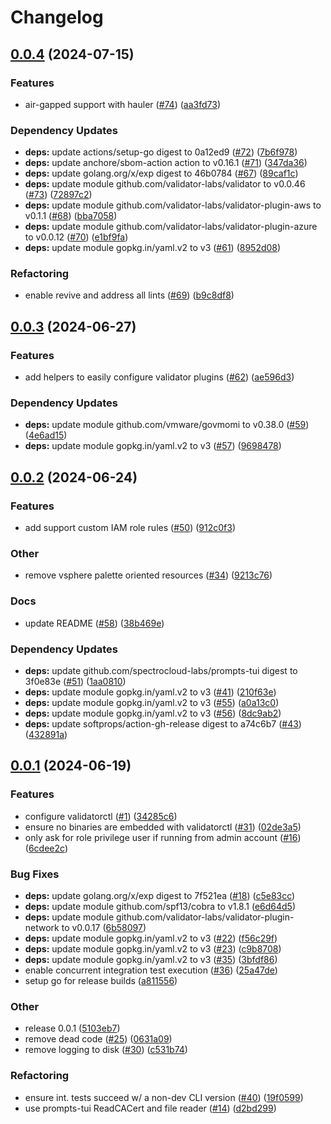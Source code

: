 # Changelog

## [0.0.4](https://github.com/validator-labs/validatorctl/compare/v0.0.3...v0.0.4) (2024-07-15)


### Features

* air-gapped support with hauler ([#74](https://github.com/validator-labs/validatorctl/issues/74)) ([aa3fd73](https://github.com/validator-labs/validatorctl/commit/aa3fd733817a7b0d971b5d4adfe1f710f99d7f49))


### Dependency Updates

* **deps:** update actions/setup-go digest to 0a12ed9 ([#72](https://github.com/validator-labs/validatorctl/issues/72)) ([7b6f978](https://github.com/validator-labs/validatorctl/commit/7b6f978baaeb496a88c9405d70fb03b5c2b9aa20))
* **deps:** update anchore/sbom-action action to v0.16.1 ([#71](https://github.com/validator-labs/validatorctl/issues/71)) ([347da36](https://github.com/validator-labs/validatorctl/commit/347da36864738dfe770889679105ba83347f050f))
* **deps:** update golang.org/x/exp digest to 46b0784 ([#67](https://github.com/validator-labs/validatorctl/issues/67)) ([89caf1c](https://github.com/validator-labs/validatorctl/commit/89caf1c40f1dce2642c17f65d5c4c6ae72653eb3))
* **deps:** update module github.com/validator-labs/validator to v0.0.46 ([#73](https://github.com/validator-labs/validatorctl/issues/73)) ([72897c2](https://github.com/validator-labs/validatorctl/commit/72897c201eaff04af1a03c2afc8cdff0845c68ad))
* **deps:** update module github.com/validator-labs/validator-plugin-aws to v0.1.1 ([#68](https://github.com/validator-labs/validatorctl/issues/68)) ([bba7058](https://github.com/validator-labs/validatorctl/commit/bba7058d6c7546bc281ecf5daac3372d694edf38))
* **deps:** update module github.com/validator-labs/validator-plugin-azure to v0.0.12 ([#70](https://github.com/validator-labs/validatorctl/issues/70)) ([e1bf9fa](https://github.com/validator-labs/validatorctl/commit/e1bf9fa80a38f9ced3b57b46860640cb68e9a6c3))
* **deps:** update module gopkg.in/yaml.v2 to v3 ([#61](https://github.com/validator-labs/validatorctl/issues/61)) ([8952d08](https://github.com/validator-labs/validatorctl/commit/8952d080157c4e155d1f851d535a542605cc299b))


### Refactoring

* enable revive and address all lints ([#69](https://github.com/validator-labs/validatorctl/issues/69)) ([b9c8df8](https://github.com/validator-labs/validatorctl/commit/b9c8df80f2c8c54c0fe10e38239281d05aadb290))

## [0.0.3](https://github.com/validator-labs/validatorctl/compare/v0.0.2...v0.0.3) (2024-06-27)


### Features

* add helpers to easily configure validator plugins ([#62](https://github.com/validator-labs/validatorctl/issues/62)) ([ae596d3](https://github.com/validator-labs/validatorctl/commit/ae596d349e755fed660373736498622e557ee051))


### Dependency Updates

* **deps:** update module github.com/vmware/govmomi to v0.38.0 ([#59](https://github.com/validator-labs/validatorctl/issues/59)) ([4e6ad15](https://github.com/validator-labs/validatorctl/commit/4e6ad1553b995ddf5b90e13e1d109d3b355d26c3))
* **deps:** update module gopkg.in/yaml.v2 to v3 ([#57](https://github.com/validator-labs/validatorctl/issues/57)) ([9698478](https://github.com/validator-labs/validatorctl/commit/96984785e059f2f35fe8aee7fe2d1ea7819d84fe))

## [0.0.2](https://github.com/validator-labs/validatorctl/compare/v0.0.1...v0.0.2) (2024-06-24)


### Features

* add support custom IAM role rules ([#50](https://github.com/validator-labs/validatorctl/issues/50)) ([912c0f3](https://github.com/validator-labs/validatorctl/commit/912c0f3fd491c17949f816552febf4197cc1f80d))


### Other

* remove vsphere palette oriented resources ([#34](https://github.com/validator-labs/validatorctl/issues/34)) ([9213c76](https://github.com/validator-labs/validatorctl/commit/9213c76510164d91f284863dd2790a9f9634ed46))


### Docs

* update README ([#58](https://github.com/validator-labs/validatorctl/issues/58)) ([38b469e](https://github.com/validator-labs/validatorctl/commit/38b469e0baa0e1c41fb73a8d75913c868667eefa))


### Dependency Updates

* **deps:** update github.com/spectrocloud-labs/prompts-tui digest to 3f0e83e ([#51](https://github.com/validator-labs/validatorctl/issues/51)) ([1aa0810](https://github.com/validator-labs/validatorctl/commit/1aa0810cb2ce67148af6e88da635a5e27f87dfbe))
* **deps:** update module gopkg.in/yaml.v2 to v3 ([#41](https://github.com/validator-labs/validatorctl/issues/41)) ([210f63e](https://github.com/validator-labs/validatorctl/commit/210f63e40d018a0f1e21f50a788c607b10975663))
* **deps:** update module gopkg.in/yaml.v2 to v3 ([#55](https://github.com/validator-labs/validatorctl/issues/55)) ([a0a13c0](https://github.com/validator-labs/validatorctl/commit/a0a13c038dfaec8cb7135fa23d5194f41240fc0c))
* **deps:** update module gopkg.in/yaml.v2 to v3 ([#56](https://github.com/validator-labs/validatorctl/issues/56)) ([8dc9ab2](https://github.com/validator-labs/validatorctl/commit/8dc9ab27e432209917ae63553d4f9b4e9fc0c1c2))
* **deps:** update softprops/action-gh-release digest to a74c6b7 ([#43](https://github.com/validator-labs/validatorctl/issues/43)) ([432891a](https://github.com/validator-labs/validatorctl/commit/432891a9b9232f6c66e88c0cf639913f6197d4f9))

## [0.0.1](https://github.com/validator-labs/validatorctl/compare/v0.0.1...v0.0.1) (2024-06-19)


### Features

* configure validatorctl ([#1](https://github.com/validator-labs/validatorctl/issues/1)) ([34285c6](https://github.com/validator-labs/validatorctl/commit/34285c60015173a261a35762a3ef206ee34ee794))
* ensure no binaries are embedded with validatorctl ([#31](https://github.com/validator-labs/validatorctl/issues/31)) ([02de3a5](https://github.com/validator-labs/validatorctl/commit/02de3a55d5a88aea6befc5958852a0f8585f9c83))
* only ask for role privilege user if running from admin account ([#16](https://github.com/validator-labs/validatorctl/issues/16)) ([6cdee2c](https://github.com/validator-labs/validatorctl/commit/6cdee2cc963c416cd8ad7ba90e73a2571b5fa2f6))


### Bug Fixes

* **deps:** update golang.org/x/exp digest to 7f521ea ([#18](https://github.com/validator-labs/validatorctl/issues/18)) ([c5e83cc](https://github.com/validator-labs/validatorctl/commit/c5e83cc2e4f4c85cc00a4f14ff2d6bbf08eb24d0))
* **deps:** update module github.com/spf13/cobra to v1.8.1 ([e6d64d5](https://github.com/validator-labs/validatorctl/commit/e6d64d5b5c77ee3ab2162079a55491fbdcae8252))
* **deps:** update module github.com/validator-labs/validator-plugin-network to v0.0.17 ([6b58097](https://github.com/validator-labs/validatorctl/commit/6b580976398b462d1df569332a720064f9c6f044))
* **deps:** update module gopkg.in/yaml.v2 to v3 ([#22](https://github.com/validator-labs/validatorctl/issues/22)) ([f56c29f](https://github.com/validator-labs/validatorctl/commit/f56c29ff81c380a3ef64c2bac1cb447ef7634f2b))
* **deps:** update module gopkg.in/yaml.v2 to v3 ([#23](https://github.com/validator-labs/validatorctl/issues/23)) ([c9b8708](https://github.com/validator-labs/validatorctl/commit/c9b870801dfa7bbdd0d6e4a48745a8859f40216f))
* **deps:** update module gopkg.in/yaml.v2 to v3 ([#35](https://github.com/validator-labs/validatorctl/issues/35)) ([3bfdf86](https://github.com/validator-labs/validatorctl/commit/3bfdf86a945f012168d01d7cdf283785c3469794))
* enable concurrent integration test execution ([#36](https://github.com/validator-labs/validatorctl/issues/36)) ([25a47de](https://github.com/validator-labs/validatorctl/commit/25a47de76359f92b635e1704f9dfeb52aea036ef))
* setup go for release builds ([a811556](https://github.com/validator-labs/validatorctl/commit/a8115568d5460fdade1ea5c057f5ec10c8e54f0d))


### Other

* release 0.0.1 ([5103eb7](https://github.com/validator-labs/validatorctl/commit/5103eb71337b104afc4d78ae3da776872fde2382))
* remove dead code ([#25](https://github.com/validator-labs/validatorctl/issues/25)) ([0631a09](https://github.com/validator-labs/validatorctl/commit/0631a0998a9c1e51610b6b3fb0cf4a77d3940024))
* remove logging to disk ([#30](https://github.com/validator-labs/validatorctl/issues/30)) ([c531b74](https://github.com/validator-labs/validatorctl/commit/c531b747dc9caf1a30f91e10c411ffd29f9ae491))


### Refactoring

* ensure int. tests succeed w/ a non-dev CLI version ([#40](https://github.com/validator-labs/validatorctl/issues/40)) ([19f0599](https://github.com/validator-labs/validatorctl/commit/19f0599763a2de9d831e97ebb1208bda99d03f56))
* use prompts-tui ReadCACert and file reader ([#14](https://github.com/validator-labs/validatorctl/issues/14)) ([d2bd299](https://github.com/validator-labs/validatorctl/commit/d2bd2998beb6f00bad0ed813af119242114b3986))

